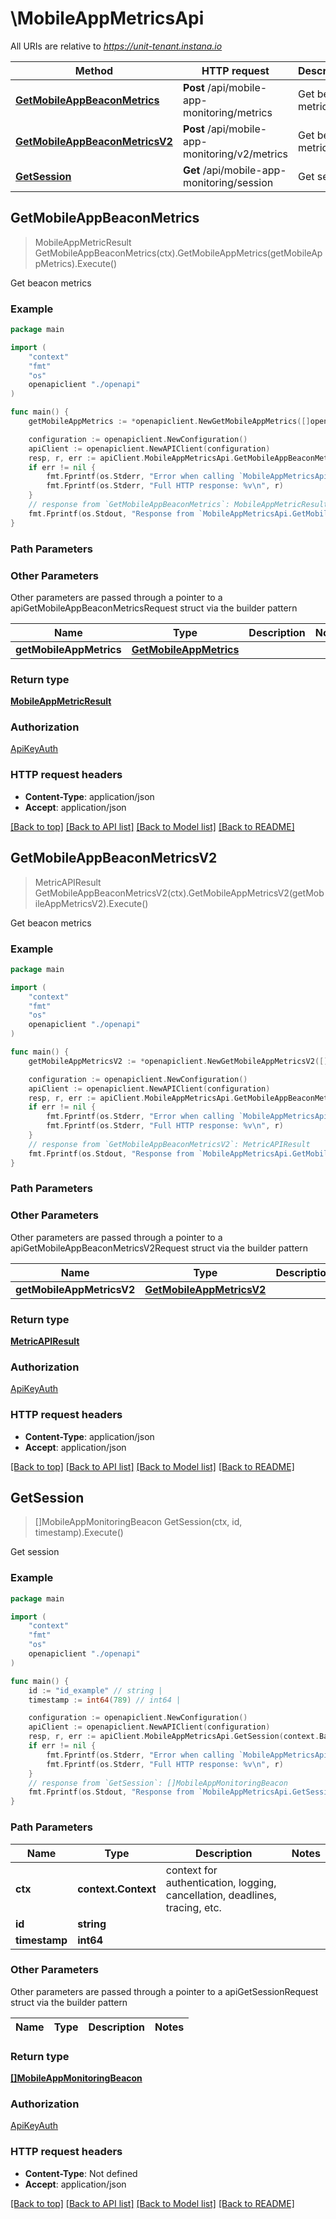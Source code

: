 # \MobileAppMetricsApi

All URIs are relative to *https://unit-tenant.instana.io*

Method | HTTP request | Description
------------- | ------------- | -------------
[**GetMobileAppBeaconMetrics**](MobileAppMetricsApi.md#GetMobileAppBeaconMetrics) | **Post** /api/mobile-app-monitoring/metrics | Get beacon metrics
[**GetMobileAppBeaconMetricsV2**](MobileAppMetricsApi.md#GetMobileAppBeaconMetricsV2) | **Post** /api/mobile-app-monitoring/v2/metrics | Get beacon metrics
[**GetSession**](MobileAppMetricsApi.md#GetSession) | **Get** /api/mobile-app-monitoring/session | Get session



## GetMobileAppBeaconMetrics

> MobileAppMetricResult GetMobileAppBeaconMetrics(ctx).GetMobileAppMetrics(getMobileAppMetrics).Execute()

Get beacon metrics

### Example

```go
package main

import (
    "context"
    "fmt"
    "os"
    openapiclient "./openapi"
)

func main() {
    getMobileAppMetrics := *openapiclient.NewGetMobileAppMetrics([]openapiclient.MobileAppMonitoringMetricsConfiguration{*openapiclient.NewMobileAppMonitoringMetricsConfiguration("Aggregation_example", "Metric_example")}, "Type_example") // GetMobileAppMetrics |  (optional)

    configuration := openapiclient.NewConfiguration()
    apiClient := openapiclient.NewAPIClient(configuration)
    resp, r, err := apiClient.MobileAppMetricsApi.GetMobileAppBeaconMetrics(context.Background()).GetMobileAppMetrics(getMobileAppMetrics).Execute()
    if err != nil {
        fmt.Fprintf(os.Stderr, "Error when calling `MobileAppMetricsApi.GetMobileAppBeaconMetrics``: %v\n", err)
        fmt.Fprintf(os.Stderr, "Full HTTP response: %v\n", r)
    }
    // response from `GetMobileAppBeaconMetrics`: MobileAppMetricResult
    fmt.Fprintf(os.Stdout, "Response from `MobileAppMetricsApi.GetMobileAppBeaconMetrics`: %v\n", resp)
}
```

### Path Parameters



### Other Parameters

Other parameters are passed through a pointer to a apiGetMobileAppBeaconMetricsRequest struct via the builder pattern


Name | Type | Description  | Notes
------------- | ------------- | ------------- | -------------
 **getMobileAppMetrics** | [**GetMobileAppMetrics**](GetMobileAppMetrics.md) |  | 

### Return type

[**MobileAppMetricResult**](MobileAppMetricResult.md)

### Authorization

[ApiKeyAuth](../README.md#ApiKeyAuth)

### HTTP request headers

- **Content-Type**: application/json
- **Accept**: application/json

[[Back to top]](#) [[Back to API list]](../README.md#documentation-for-api-endpoints)
[[Back to Model list]](../README.md#documentation-for-models)
[[Back to README]](../README.md)


## GetMobileAppBeaconMetricsV2

> MetricAPIResult GetMobileAppBeaconMetricsV2(ctx).GetMobileAppMetricsV2(getMobileAppMetricsV2).Execute()

Get beacon metrics

### Example

```go
package main

import (
    "context"
    "fmt"
    "os"
    openapiclient "./openapi"
)

func main() {
    getMobileAppMetricsV2 := *openapiclient.NewGetMobileAppMetricsV2([]openapiclient.MobileAppMonitoringMetricsConfiguration{*openapiclient.NewMobileAppMonitoringMetricsConfiguration("Aggregation_example", "Metric_example")}, "Type_example") // GetMobileAppMetricsV2 |  (optional)

    configuration := openapiclient.NewConfiguration()
    apiClient := openapiclient.NewAPIClient(configuration)
    resp, r, err := apiClient.MobileAppMetricsApi.GetMobileAppBeaconMetricsV2(context.Background()).GetMobileAppMetricsV2(getMobileAppMetricsV2).Execute()
    if err != nil {
        fmt.Fprintf(os.Stderr, "Error when calling `MobileAppMetricsApi.GetMobileAppBeaconMetricsV2``: %v\n", err)
        fmt.Fprintf(os.Stderr, "Full HTTP response: %v\n", r)
    }
    // response from `GetMobileAppBeaconMetricsV2`: MetricAPIResult
    fmt.Fprintf(os.Stdout, "Response from `MobileAppMetricsApi.GetMobileAppBeaconMetricsV2`: %v\n", resp)
}
```

### Path Parameters



### Other Parameters

Other parameters are passed through a pointer to a apiGetMobileAppBeaconMetricsV2Request struct via the builder pattern


Name | Type | Description  | Notes
------------- | ------------- | ------------- | -------------
 **getMobileAppMetricsV2** | [**GetMobileAppMetricsV2**](GetMobileAppMetricsV2.md) |  | 

### Return type

[**MetricAPIResult**](MetricAPIResult.md)

### Authorization

[ApiKeyAuth](../README.md#ApiKeyAuth)

### HTTP request headers

- **Content-Type**: application/json
- **Accept**: application/json

[[Back to top]](#) [[Back to API list]](../README.md#documentation-for-api-endpoints)
[[Back to Model list]](../README.md#documentation-for-models)
[[Back to README]](../README.md)


## GetSession

> []MobileAppMonitoringBeacon GetSession(ctx, id, timestamp).Execute()

Get session

### Example

```go
package main

import (
    "context"
    "fmt"
    "os"
    openapiclient "./openapi"
)

func main() {
    id := "id_example" // string | 
    timestamp := int64(789) // int64 | 

    configuration := openapiclient.NewConfiguration()
    apiClient := openapiclient.NewAPIClient(configuration)
    resp, r, err := apiClient.MobileAppMetricsApi.GetSession(context.Background(), id, timestamp).Execute()
    if err != nil {
        fmt.Fprintf(os.Stderr, "Error when calling `MobileAppMetricsApi.GetSession``: %v\n", err)
        fmt.Fprintf(os.Stderr, "Full HTTP response: %v\n", r)
    }
    // response from `GetSession`: []MobileAppMonitoringBeacon
    fmt.Fprintf(os.Stdout, "Response from `MobileAppMetricsApi.GetSession`: %v\n", resp)
}
```

### Path Parameters


Name | Type | Description  | Notes
------------- | ------------- | ------------- | -------------
**ctx** | **context.Context** | context for authentication, logging, cancellation, deadlines, tracing, etc.
**id** | **string** |  | 
**timestamp** | **int64** |  | 

### Other Parameters

Other parameters are passed through a pointer to a apiGetSessionRequest struct via the builder pattern


Name | Type | Description  | Notes
------------- | ------------- | ------------- | -------------



### Return type

[**[]MobileAppMonitoringBeacon**](MobileAppMonitoringBeacon.md)

### Authorization

[ApiKeyAuth](../README.md#ApiKeyAuth)

### HTTP request headers

- **Content-Type**: Not defined
- **Accept**: application/json

[[Back to top]](#) [[Back to API list]](../README.md#documentation-for-api-endpoints)
[[Back to Model list]](../README.md#documentation-for-models)
[[Back to README]](../README.md)

